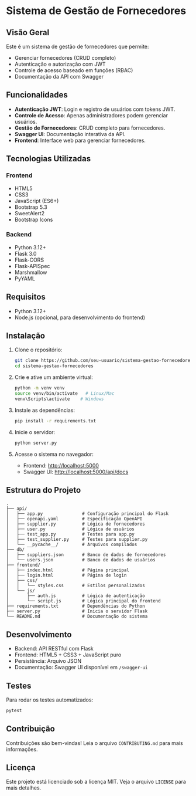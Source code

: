 # Sistema de Gestão de Fornecedores

## Visão Geral
Este é um sistema de gestão de fornecedores que permite:
- Gerenciar fornecedores (CRUD completo)
- Autenticação e autorização com JWT
- Controle de acesso baseado em funções (RBAC)
- Documentação da API com Swagger

## Funcionalidades
- **Autenticação JWT**: Login e registro de usuários com tokens JWT.
- **Controle de Acesso**: Apenas administradores podem gerenciar usuários.
- **Gestão de Fornecedores**: CRUD completo para fornecedores.
- **Swagger UI**: Documentação interativa da API.
- **Frontend**: Interface web para gerenciar fornecedores.

## Tecnologias Utilizadas

### Frontend
- HTML5
- CSS3
- JavaScript (ES6+)
- Bootstrap 5.3
- SweetAlert2
- Bootstrap Icons

### Backend
- Python 3.12+
- Flask 3.0
- Flask-CORS
- Flask-APISpec
- Marshmallow
- PyYAML

## Requisitos
- Python 3.12+
- Node.js (opcional, para desenvolvimento do frontend)

## Instalação
1. Clone o repositório:
   ```bash
   git clone https://github.com/seu-usuario/sistema-gestao-fornecedores.git
   cd sistema-gestao-fornecedores
   ```

2. Crie e ative um ambiente virtual:
   ```bash
   python -m venv venv
   source venv/bin/activate   # Linux/Mac
   venv\Scripts\activate    # Windows
   ```

3. Instale as dependências:
   ```bash
   pip install -r requirements.txt
   ```

4. Inicie o servidor:
   ```bash
   python server.py
   ```

5. Acesse o sistema no navegador:
   - Frontend: [http://localhost:5000](http://localhost:5000)
   - Swagger UI: [http://localhost:5000/api/docs](http://localhost:5000/api/docs)

## Estrutura do Projeto
```
.
├── api/
│   ├── app.py               # Configuração principal do Flask
│   ├── openapi.yaml         # Especificação OpenAPI
│   ├── supplier.py          # Lógica de fornecedores
│   ├── user.py              # Lógica de usuários
│   ├── test_app.py          # Testes para app.py
│   ├── test_supplier.py     # Testes para supplier.py
│   └── __pycache__/         # Arquivos compilados
├── db/
│   ├── suppliers.json       # Banco de dados de fornecedores
│   └── users.json           # Banco de dados de usuários
├── frontend/
│   ├── index.html           # Página principal
│   ├── login.html           # Página de login
│   ├── css/
│   │   └── styles.css       # Estilos personalizados
│   └── js/
│       ├── auth.js          # Lógica de autenticação
│       └── script.js        # Lógica principal do frontend
├── requirements.txt         # Dependências do Python
├── server.py                # Inicia o servidor Flask
└── README.md                # Documentação do sistema
```

## Desenvolvimento

- Backend: API RESTful com Flask
- Frontend: HTML5 + CSS3 + JavaScript puro
- Persistência: Arquivo JSON
- Documentação: Swagger UI disponível em `/swagger-ui`

## Testes
Para rodar os testes automatizados:
```bash
pytest
```

## Contribuição
Contribuições são bem-vindas! Leia o arquivo `CONTRIBUTING.md` para mais informações.

## Licença
Este projeto está licenciado sob a licença MIT. Veja o arquivo `LICENSE` para mais detalhes.
